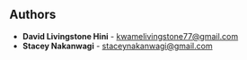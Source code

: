 ## Authors

- **David Livingstone Hini** - [kwamelivingstone77@gmail.com](https://github.com/DavidLivingstoneHini)
- **Stacey Nakanwagi** - [staceynakanwagi@gmail.com](https://github.com/Stacey-bee)
